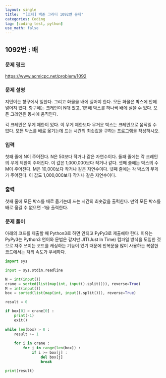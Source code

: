 ```yaml
---
layout: single
title:  "[코테] 백준 그리디 1092번 문제"
categories: Coding
tag: [coding test, python]
use_math: false
---
```


## 1092번 : 배
### 문제 링크
<https://www.acmicpc.net/problem/1092>

### 문제 설명
지민이는 항구에서 일한다. 그리고 화물을 배에 실어야 한다. 모든 화물은 박스에 안에 넣어져 있다. 항구에는 크레인이 N대 있고, 1분에 박스를 하나씩 배에 실을 수 있다. 모든 크레인은 동시에 움직인다.

각 크레인은 무게 제한이 있다. 이 무게 제한보다 무거운 박스는 크레인으로 움직일 수 없다. 모든 박스를 배로 옮기는데 드는 시간의 최솟값을 구하는 프로그램을 작성하시오.

### 입력
첫째 줄에 N이 주어진다. N은 50보다 작거나 같은 자연수이다. 둘째 줄에는 각 크레인의 무게 제한이 주어진다. 이 값은 1,000,000보다 작거나 같다. 셋째 줄에는 박스의 수 M이 주어진다. M은 10,000보다 작거나 같은 자연수이다. 넷째 줄에는 각 박스의 무게가 주어진다. 이 값도 1,000,000보다 작거나 같은 자연수이다.

### 출력
첫째 줄에 모든 박스를 배로 옮기는데 드는 시간의 최솟값을 출력한다. 만약 모든 박스를 배로 옮길 수 없으면 -1을 출력한다.

### 문제 풀이
아래의 코드를 제출할 때 Python3로 하면 안되고 PyPy3로 제출해야 한다.
이유는 PyPy3는 Python3 언어와 문법은 같지만 JIT(Just In Time) 컴파일 방식을 도입한 것으로
자주 쓰이는 코드를 캐싱하는 기능이 있기 때문에 반복문을 많이 사용하는 복잡한 코드에서는 처리 속도가 우세하다.


```python
import sys

input = sys.stdin.readline

N = int(input())
crane = sorted(list(map(int, input().split())), reverse=True)
M = int(input())
box = sorted(list(map(int, input().split())), reverse=True)

result = 0

if box[0] > crane[0] :
    print(-1)
    exit()
    
while len(box) > 0 :
    result += 1 
    
    for i in crane : 
        for j in range(len(box)) : 
            if i >= box[j] : 
                del box[j]
                break

print(result)
```
